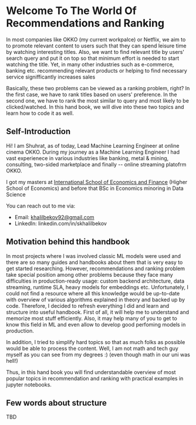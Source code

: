# Welcome To The World Of Recommendations and Ranking

In most companies like OKKO (my current workpalce) or Netflix, we aim to to promote relevant content
to users such that they can spend leisure time by watching interesting titles. Also, we want to find
relevant title by users' search query and put it on top so that minimum effort is needed
to start watching the title. Yet, in many other industries such as e-commerce, banking etc.
recommending relevant products or helping to find necessary service signifficantly increases sales

Basically, these two problems can be viewed as a ranking problem, right? In the first case,
we have to rank titles based on users' preference. In the second one, we have to rank the
most similar to query and most likely to be clicked/watched. In this hand book, we will dive into
these two topics and learn how to code it as well.

## Self-Introduction

Hi! I am Shuhrat, as of today, Lead Machine Learning Engineer at online cinema OKKO.
During my journey as a Machine Learning Engineer I had vast experienece in various 
industries like banking, metal & mining, consulting, two-sided marketplace and
finally -- online streaming platofrm OKKO.

I got my masters at [International School of Economics and Finance](https://www.hse.ru/en/ma/financial/)
(Higher School of Economics) and before that BSc in Economics minoring in Data Science

You can reach out to me via:
- Email: khalilbekov92@gmail.com
- LinkedIn: linkedin.com/in/skhalilbekov

## Motivation behind this handbook
In most projects where I was involved classic ML models were used and there are so
many guides and handbooks about them that is very easy to get started researching.
However, recommendations and ranking problem take special position among other
problems because they face many difficulties in production-ready usage: custom
backend architecture, data streaming, runtime SLA, heavy models for embeddings etc.
Unfortunately, I could not find a resource where all this knowledge would be up-to-date
with overview of various algorithms explained in theory and backed up by code.
Therefore, I decided to refresh everything I did and learn and structure into
useful handbook. First of all, it will help me to understand and memorize most stuff
efficiently. Also, it may help many of you to get to know this field
in ML and even allow to develop good perfoming models in production.

In addition, I tried to simplify hard topics so that as much folks as possible would be able
to process the content. Well, I am not math and tech guy myself as you can see
from my degrees :) (even though math in our uni was hell!)

Thus, in this hand book you will find understandable overview of most popular topics
in recommendation and ranking with practical examples in jupyter notebooks.


## Few words about structure

TBD
